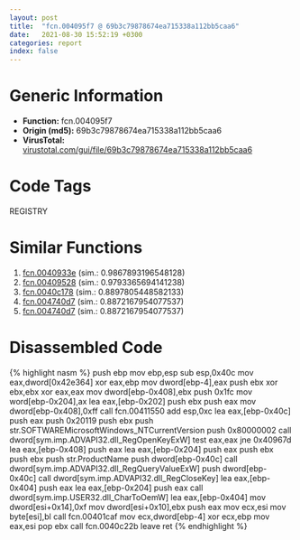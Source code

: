 ```yaml
---
layout: post
title:  "fcn.004095f7 @ 69b3c79878674ea715338a112bb5caa6"
date:   2021-08-30 15:52:19 +0300
categories: report
index: false
---
```


# Generic Information
- **Function:** fcn.004095f7
- **Origin (md5):** 69b3c79878674ea715338a112bb5caa6
- **VirusTotal:** [virustotal.com/gui/file/69b3c79878674ea715338a112bb5caa6][virustotal_ref]

# Code Tags
<span class="tag" id="REGISTRY">REGISTRY</span>


# Similar Functions

1. [fcn.0040933e][similar_1_ref] (sim.: 0.9867893196548128)
2. [fcn.00409528][similar_2_ref] (sim.: 0.9793365694141238)
3. [fcn.0040c178][similar_3_ref] (sim.: 0.8897805448582133)
4. [fcn.004740d7][similar_4_ref] (sim.: 0.8872167954077537)
5. [fcn.004740d7][similar_5_ref] (sim.: 0.8872167954077537)


# Disassembled Code

{% highlight nasm %}
push ebp
mov ebp,esp
sub esp,0x40c
mov eax,dword[0x42e364]
xor eax,ebp
mov dword[ebp-4],eax
push ebx
xor ebx,ebx
xor eax,eax
mov dword[ebp-0x408],ebx
push 0x1fc
mov word[ebp-0x204],ax
lea eax,[ebp-0x202]
push ebx
push eax
mov dword[ebp-0x408],0xff
call fcn.00411550
add esp,0xc
lea eax,[ebp-0x40c]
push eax
push 0x20119
push ebx
push str.SOFTWAREMicrosoftWindows_NTCurrentVersion
push 0x80000002
call dword[sym.imp.ADVAPI32.dll_RegOpenKeyExW]
test eax,eax
jne 0x40967d
lea eax,[ebp-0x408]
push eax
lea eax,[ebp-0x204]
push eax
push ebx
push ebx
push str.ProductName
push dword[ebp-0x40c]
call dword[sym.imp.ADVAPI32.dll_RegQueryValueExW]
push dword[ebp-0x40c]
call dword[sym.imp.ADVAPI32.dll_RegCloseKey]
lea eax,[ebp-0x404]
push eax
lea eax,[ebp-0x204]
push eax
call dword[sym.imp.USER32.dll_CharToOemW]
lea eax,[ebp-0x404]
mov dword[esi+0x14],0xf
mov dword[esi+0x10],ebx
push eax
mov ecx,esi
mov byte[esi],bl
call fcn.00401caf
mov ecx,dword[ebp-4]
xor ecx,ebp
mov eax,esi
pop ebx
call fcn.0040c22b
leave
ret
{% endhighlight %}


[similar_1_ref]: /report/fcn.0040933e@69b3c79878674ea715338a112bb5caa6
[similar_2_ref]: /report/fcn.00409528@69b3c79878674ea715338a112bb5caa6
[similar_3_ref]: /report/fcn.0040c178@418e0921f3a9bd4f5bc0dcc59623b5a1
[similar_4_ref]: /report/fcn.004740d7@912f1d013a0d6151bc7a7cef6da1b2a0
[similar_5_ref]: /report/fcn.004740d7@fb9b7d22bc1c143ac66b0575cbdd088d
[virustotal_ref]: https://www.virustotal.com/gui/file/69b3c79878674ea715338a112bb5caa6